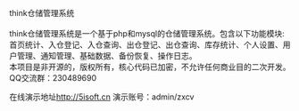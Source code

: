 think仓储管理系统<br>
<br>think仓储管理系统是一个基于php和mysql的仓储管理系统。包含以下功能模块:<br>
首页统计、入仓登记、入仓查询、出仓登记、出仓查询、库存统计、个人设置、用户管理、通知管理、基础数据、备份恢复、操作日志。<br>
本项目是非开源的，版权所有，核心代码已加密，不允许任何商业目的二次开发。<br>
QQ交流群：230489690 <br>

在线演示地址<a href='http://5isoft.cn'>http://5isoft.cn</a>
演示账号：admin/zxcv
